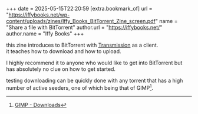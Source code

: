 +++
date = 2025-05-15T22:20:59
[extra.bookmark_of]
url = "https://iffybooks.net/wp-content/uploads/zines/Iffy_Books_BitTorrent_Zine_screen.pdf"
name = "Share a file with BitTorrent"
author.url = "https://iffybooks.net/"
author.name = "Iffy Books"
+++

this zine introduces to BitTorrent with
[Transmission](https://transmissionbt.com/) as a client. \
it teaches how to download and how to upload.

I highly recommend it to anyone who would like to get into BitTorrent but has
absolutely no clue on how to get started.

testing downloading can be quickly done with any torrent that has a high
number of active seeders, one of which being that of GIMP[^gimp-torrent].
<!-- more -->

[^gimp-torrent]: [GIMP - Downloads](https://www.gimp.org/downloads/)
